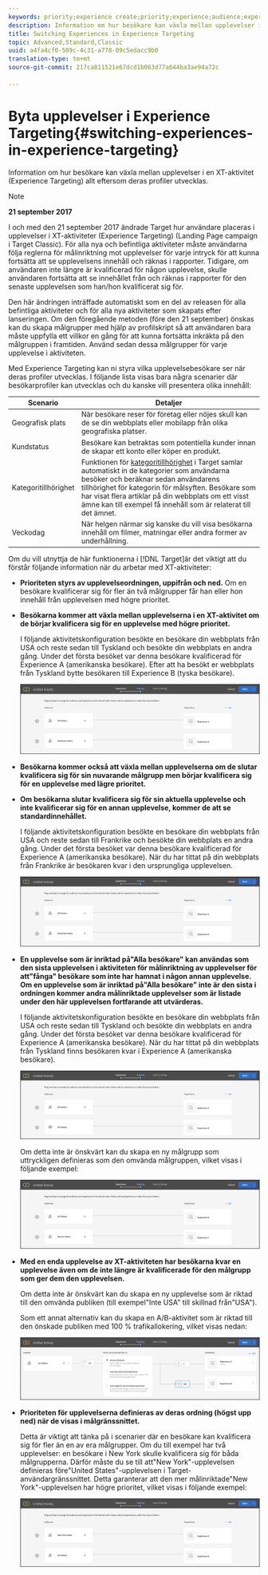 ```yaml
---
keywords: priority;experience create;priority;experience;audience;experience;switching experiences;visual experience composer
description: Information om hur besökare kan växla mellan upplevelser i en XT-aktivitet (Experience Targeting) allt eftersom deras profiler utvecklas.
title: Switching Experiences in Experience Targeting
topic: Advanced,Standard,Classic
uuid: a4fa4cf0-509c-4c31-a778-09c5edacc9b0
translation-type: tm+mt
source-git-commit: 217ca811521e67dcd1b063d77a644ba3ae94a72c

---
```



# Byta upplevelser i Experience Targeting{#switching-experiences-in-experience-targeting}

Information om hur besökare kan växla mellan upplevelser i en XT-aktivitet (Experience Targeting) allt eftersom deras profiler utvecklas.

>[!NOTE]
>
>**21 september 2017**
>
>I och med den 21 september 2017 ändrade Target hur användare placeras i upplevelser i XT-aktiviteter (Experience Targeting) (Landing Page campaign i Target Classic). För alla nya och befintliga aktiviteter måste användarna följa reglerna för målinriktning mot upplevelser för varje intryck för att kunna fortsätta att se upplevelsens innehåll och räknas i rapporter. Tidigare, om användaren inte längre är kvalificerad för någon upplevelse, skulle användaren fortsätta att se innehållet från och räknas i rapporter för den senaste upplevelsen som han/hon kvalificerat sig för.
>
>Den här ändringen inträffade automatiskt som en del av releasen för alla befintliga aktiviteter och för alla nya aktiviteter som skapats efter lanseringen. Om den föregående metoden (före den 21 september) önskas kan du skapa målgrupper med hjälp av profilskript så att användaren bara måste uppfylla ett villkor en gång för att kunna fortsätta inkräkta på den målgruppen i framtiden. Använd sedan dessa målgrupper för varje upplevelse i aktiviteten.

Med Experience Targeting kan ni styra vilka upplevelsebesökare ser när deras profiler utvecklas. I följande lista visas bara några scenarier där besökarprofiler kan utvecklas och du kanske vill presentera olika innehåll:

| Scenario | Detaljer |
|--- |--- |
| Geografisk plats | När besökare reser för företag eller nöjes skull kan de se din webbplats eller mobilapp från olika geografiska platser. |
| Kundstatus | Besökare kan betraktas som potentiella kunder innan de skapar ett konto eller köper en produkt. |
| Kategoritillhörighet | Funktionen för [kategoritillhörighet](/help/c-target/c-visitor-profile/category-affinity.md) i Target samlar automatiskt in de kategorier som användarna besöker och beräknar sedan användarens tillhörighet för kategorin för målsyften. Besökare som har visat flera artiklar på din webbplats om ett visst ämne kan till exempel få innehåll som är relaterat till det ämnet. |
| Veckodag | När helgen närmar sig kanske du vill visa besökarna innehåll om filmer, matningar eller andra former av underhållning. |

Om du vill utnyttja de här funktionerna i [!DNL Target]är det viktigt att du förstår följande information när du arbetar med XT-aktiviteter:

* **Prioriteten styrs av upplevelseordningen, uppifrån och ned.** Om en besökare kvalificerar sig för fler än två målgrupper får han eller hon innehåll från upplevelsen med högre prioritet.
* **Besökarna kommer att växla mellan upplevelserna i en XT-aktivitet om de börjar kvalificera sig för en upplevelse med högre prioritet.**

   I följande aktivitetskonfiguration besökte en besökare din webbplats från USA och reste sedan till Tyskland och besökte din webbplats en andra gång. Under det första besöket var denna besökare kvalificerad för Experience A (amerikanska besökare). Efter att ha besökt er webbplats från Tyskland bytte besökaren till Experience B (tyska besökare).

   ![Prioritet US > Tyskland](/help/c-activities/t-experience-target/t-xt-create/assets/xt_priority_us_germany-new.png)

* **Besökarna kommer också att växla mellan upplevelserna om de slutar kvalificera sig för sin nuvarande målgrupp men börjar kvalificera sig för en upplevelse med lägre prioritet.**
* **Om besökarna slutar kvalificera sig för sin aktuella upplevelse och inte kvalificerar sig för en annan upplevelse, kommer de att se standardinnehållet.**

   I följande aktivitetskonfiguration besökte en besökare din webbplats från USA och reste sedan till Frankrike och besökte din webbplats en andra gång. Under det första besöket var denna besökare kvalificerad för Experience A (amerikanska besökare). När du har tittat på din webbplats från Frankrike är besökaren kvar i den ursprungliga upplevelsen.

   ![Prioritet US > Tyskland](/help/c-activities/t-experience-target/t-xt-create/assets/xt_priority_us_germany-new.png)

* **En upplevelse som är inriktad på&quot;Alla besökare&quot; kan användas som den sista upplevelsen i aktiviteten för målinriktning av upplevelser för att&quot;fånga&quot; besökare som inte har hamnat i någon annan upplevelse. Om en upplevelse som är inriktad på&quot;Alla besökare&quot; inte är den sista i ordningen kommer andra målinriktade upplevelser som är listade under den här upplevelsen fortfarande att utvärderas.**

   I följande aktivitetskonfiguration besökte en besökare din webbplats från USA och reste sedan till Tyskland och besökte din webbplats en andra gång. Under det första besöket var denna besökare kvalificerad för Experience A (amerikanska besökare). När du har tittat på din webbplats från Tyskland finns besökaren kvar i Experience A (amerikanska besökare).

   ![Prioritet US > Alla besökare](/help/c-activities/t-experience-target/t-xt-create/assets/xt_priority_us_all_visitors-new.png)

   Om detta inte är önskvärt kan du skapa en ny målgrupp som uttryckligen definieras som den omvända målgruppen, vilket visas i följande exempel:

   ![Prioritet US > Inte USA](/help/c-activities/t-experience-target/t-xt-create/assets/xt_priority_us_not_us-new.png)

* **Med en enda upplevelse av XT-aktiviteten har besökarna kvar en upplevelse även om de inte längre är kvalificerade för den målgrupp som ger dem den upplevelsen.**

   Om detta inte är önskvärt kan du skapa en ny upplevelse som är riktad till den omvända publiken (till exempel&quot;Inte USA&quot; till skillnad från&quot;USA&quot;).

   Som ett annat alternativ kan du skapa en A/B-aktivitet som är riktad till den önskade publiken med 100 % trafikallokering, vilket visas nedan:

   ![Prioriterad upplevelse](/help/c-activities/t-experience-target/t-xt-create/assets/xt_priority_one_experience-new.png)

* **Prioriteten för upplevelserna definieras av deras ordning (högst upp ned) när de visas i målgränssnittet.**

   Detta är viktigt att tänka på i scenarier där en besökare kan kvalificera sig för fler än en av era målgrupper. Om du till exempel har två upplevelser: en besökare i New York skulle kvalificera sig för båda målgrupperna. Därför måste du se till att&quot;New York&quot;-upplevelsen definieras före&quot;United States&quot;-upplevelsen i Target-användargränssnittet. Detta garanterar att den mer målinriktade&quot;New York&quot;-upplevelsen har högre prioritet, vilket visas i följande exempel:

   ![Prioritet NY > US](/help/c-activities/t-experience-target/t-xt-create/assets/xt_priority_ny_us-new.png)

